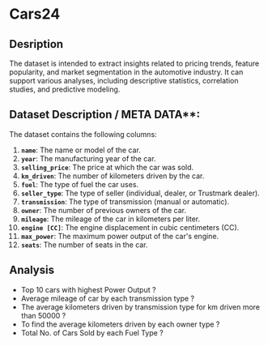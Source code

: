 # Cars24
## Desription

The dataset is intended to extract insights related to pricing trends, feature popularity, and market segmentation in the automotive industry. It can support various analyses, including descriptive statistics, correlation studies, and predictive modeling.

## Dataset Description / META DATA**:
The dataset contains the following columns:

1. **`name`**: The name or model of the car.
2. **`year`**: The manufacturing year of the car.
3. **`selling_price`**: The price at which the car was sold.
4. **`km_driven`**: The number of kilometers driven by the car.
5. **`fuel`**: The type of fuel the car uses.
6. **`seller_type`**: The type of seller (individual, dealer, or Trustmark dealer).
7. **`transmission`**: The type of transmission (manual or automatic).
8. **`owner`**: The number of previous owners of the car.
9. **`mileage`**: The mileage of the car in kilometers per liter.
10. **`engine [CC]`**: The engine displacement in cubic centimeters (CC).
11. **`max_power`**: The maximum power output of the car's engine.
12. **`seats`**: The number of seats in the car.

## Analysis 
- Top 10 cars with highest Power Output ?
- Average mileage of car by each transmission type ?
- The average kilometers driven by transmission type for km driven more than 50000 ?
- To find the average kilometers driven by each owner type ?
- Total No. of Cars Sold by each Fuel Type ?







